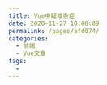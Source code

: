 ```yaml
---
title: Vue中疑难杂症
date: 2020-11-27 10:08:09
permalink: /pages/afd074/
categories:
  - 前端
  - Vue文章
tags:
  - 
---
```

